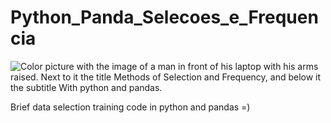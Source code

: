 # Python_Panda_Selecoes_e_Frequencia

![Color picture with the image of a man in front of his laptop with his arms raised. Next to it the title Methods of Selection and Frequency, and below it the subtitle With python and pandas.](https://user-images.githubusercontent.com/102270053/179421092-f072ecbd-280a-4502-acf2-0b768c635ecc.png)

Brief data selection training code in python and pandas =)
